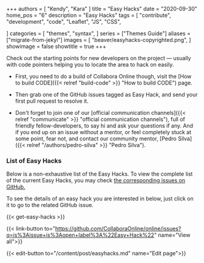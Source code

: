 +++
authors = [
    "Kendy",
    "Kara"
]
title = "Easy Hacks"
date = "2020-09-30"
home_pos = "6"
description = "Easy Hacks"
tags = [
    "contribute",
    "development",
    "code",
    "Leaflet",
    "JS",
    "CSS",

]
categories = [
    "themes",
    "syntax",
]
series = ["Themes Guide"]
aliases = ["migrate-from-jekyl"]
images = [
    "beaver/easyhacks-copyrighted.png",
]
showimage = false
showtitle = true
+++

Check out the starting points for new developers on the project — usually with
code pointers helping you to locate the area to hack on easily.
<!--more-->

* First, you need to do a build of Collabora Online though, visit
the [How to build CODE]({{< relref "build-code" >}} "How to build CODE") page.

* Then grab one of the GitHub issues tagged as Easy Hack, and send your first pull request to resolve it.
* Don't forget to join one of our [official communication channels]({{< relref "communicate" >}} "official communication channels"), full of friendly fellow-developers, to say hi and ask your questions if any. And if you end up on an issue without a mentor, or feel completely stuck at some point, fear not, and contact our community mentor, [Pedro Silva]({{< relref "/authors/pedro-silva" >}} "Pedro Silva").

### List of Easy Hacks

Below is a non-exhaustive list of the Easy Hacks. To view the complete list of the current Easy Hacks, you may check [the corresponding issues on GitHub.](https://github.com/CollaboraOnline/online/issues?q=is%3Aissue+is%3Aopen+label%3A%22Easy+Hack%22)

To see the details of an easy hack you are interested in below, just click on it to go to the related GitHub issue.

{{< get-easy-hacks >}}

{{< link-button to="https://github.com/CollaboraOnline/online/issues?q=is%3Aissue+is%3Aopen+label%3A%22Easy+Hack%22" name="View all">}}

{{< edit-button to="/content/post/easyhacks.md" name="Edit page">}}
